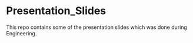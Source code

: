 # Presentation_Slides
This repo contains some of the presentation slides which was done during Engineering.
